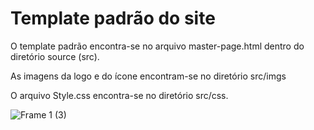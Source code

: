 # Template padrão do site

O template padrão encontra-se no arquivo master-page.html dentro do diretório source (src).

As imagens da logo e do ícone encontram-se no diretório src/imgs

O arquivo Style.css encontra-se no diretório src/css.


![Frame 1 (3)](https://user-images.githubusercontent.com/111810318/206037523-74d6c492-42f5-4df7-9a8d-55603d6aca39.png)





